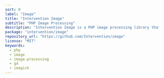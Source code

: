 ```yaml
---
sort: 0
label: "Image"
title: "Intervention Image"
subtitle: "PHP Image Processing"
description: "Intervention Image is a PHP image processing library that provides a simple and expressive way to create, edit, and compose images. It provides an universal API for the most popular PHP image manipulation extensions."
package: "intervention/image"
repository_url: "https://github.com/Intervention/image"
license: "MIT"
keywords:
  - php
  - image
  - image-processing
  - gd
  - imagick
---
```

